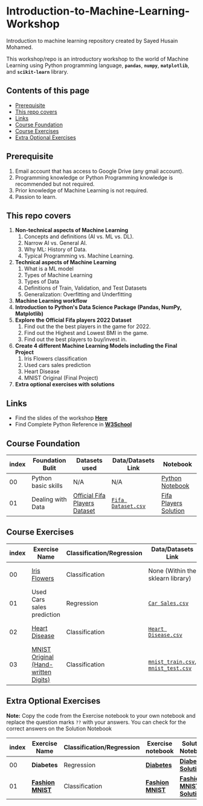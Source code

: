 # Introduction-to-Machine-Learning-Workshop
Introduction to machine learning repository created by Sayed Husain Mohamed.

This workshop/repo is an introductory workshop to the world of Machine Learning using Python programming language, **`pandas`**, **`numpy`**, **`matplotlib`**, and **`scikit-learn`** library.



## Contents of this page
- [Prerequisite](https://github.com/Sayed-Husain/Introduction-to-Machine-Learning-Workshop#prerequisite)
- [This repo covers](https://github.com/Sayed-Husain/Introduction-to-Machine-Learning-Workshop#This-repo-covers)
- [Links](https://github.com/Sayed-Husain/Introduction-to-Machine-Learning-Workshop#links)
- [Course Foundation](https://github.com/Sayed-Husain/Introduction-to-Machine-Learning-Workshop#course-foundation) 
- [Course Exercises](https://github.com/Sayed-Husain/Introduction-to-Machine-Learning-Workshop#course-exercises)
- [Extra Optional Exercises](https://github.com/Sayed-Husain/Introduction-to-Machine-Learning-Workshop#extra-optional-exercises)

## Prerequisite
1. Email account that has access to Google Drive (any gmail account).
2. Programming knowledge or Python Programming knowledge is recommended but not required.
3. Prior knowledge of Machine Learning is not required.
4. Passion to learn.

## This repo covers
1. **Non-technical aspects of Machine Learning**
    1. Concepts and definitions (AI vs. ML vs. DL).
    2. Narrow AI vs. General AI.
    3. Why ML: History of Data.
    4. Typical Programming vs. Machine Learning.
2. **Technical aspects of Machine Learning**
    1. What is a ML model
    2. Types of Machine Learning
    3. Types of Data
    4. Definitions of Train, Validation, and Test Datasets
    5. Generalization: Overfitting and Underfitting
3. **Machine Learning workflow**
4. **Introduction to Python's Data Science Package (Pandas, NumPy, Matplotlib)**
5. **Explore the Official Fifa players 2022 Dataset**
    1. Find out the the best players in the game for 2022.
    2. Find out the Highest and Lowest BMI in the game.
    3. Find out the best players to buy/invest in.
6. **Create 4 different Machine Learning Models including the Final Project**
    1. Iris Flowers classification
    2. Used cars sales prediction
    3. Heart Disease
    4. MNIST Original (Final Project)
7. **Extra optional exercises with solutions**

## Links
* Find the slides of the workshop [**Here**](https://docs.google.com/presentation/d/1Rjj0QWgnrM4s-ardPSVGvDqqiE4AqPmydJONeaepoGE/edit?usp=sharing)
* Find Complete Python Reference in [**W3School**](https://www.w3schools.com/python/default.asp)

## Course Foundation

| index | Foundation Bulit | Datasets used | Data/Datasets Link | Notebook |
| ----- |  ----- |  ----- |  ----- |  ----- |
| 00 | Python basic skills | N/A | N/A | [Python Notebook](https://github.com/Sayed-Husain/Introduction-to-Machine-Learning-Workshop/blob/main/Notebooks/Python.ipynb) |
| 01 | Dealing with Data | [Official Fifa Players Dataset](https://www.kaggle.com/datasets/stefanoleone992/fifa-22-complete-player-dataset?select=players_22.csv) | [`Fifa Dataset.csv`](https://raw.githubusercontent.com/Sayed-Husain/Introduction-to-Machine-Learning-Workshop/main/Data/Fifa%20Dataset.csv) | [Fifa Players Solution](https://github.com/Sayed-Husain/Introduction-to-Machine-Learning-Workshop/blob/main/Notebooks/Fifa%20Players.ipynb) |



## Course Exercises

| index | Exercise Name | Classification/Regression | Data/Datasets Link | Solution |
| ----- |  ----- |  ----- |  ----- |  ----- |
| 00 | [Iris Flowers](https://en.wikipedia.org/wiki/Iris_flower_data_set) | Classification | None (Within the sklearn library) | [Iris Flowers Solution](https://github.com/Sayed-Husain/Introduction-to-Machine-Learning-Workshop/blob/main/Notebooks/Iris%20Flowers.ipynb) |
| 01 | Used Cars sales prediction | Regression | [`Car Sales.csv`](https://raw.githubusercontent.com/Sayed-Husain/Introduction-to-Machine-Learning-Workshop/main/Data/Car%20Sales.csv) | [Car Sales Solution](https://github.com/Sayed-Husain/Introduction-to-Machine-Learning-Workshop/blob/main/Notebooks/Car%20Sales.ipynb) |
| 02 | [Heart Disease](https://archive.ics.uci.edu/ml/datasets/heart+Disease) | Classification | [`Heart Disease.csv`](https://raw.githubusercontent.com/Sayed-Husain/Introduction-to-Machine-Learning-Workshop/main/Data/Heart%20disease.csv) | [Heart Disease Solution](https://github.com/Sayed-Husain/Introduction-to-Machine-Learning-Workshop/blob/main/Notebooks/Heart%20Disease.ipynb) |
| 03 | [MNIST Original (Hand-written Digits)](https://en.wikipedia.org/wiki/MNIST_database) | Classification | [`mnist_train.csv`](https://raw.githubusercontent.com/Sayed-Husain/Introduction-to-Machine-Learning-Workshop/main/Data/mnist_train.csv`), [`mnist_test.csv`](https://raw.githubusercontent.com/Sayed-Husain/Introduction-to-Machine-Learning-Workshop/main/Data/mnist_test.csv)| [MNIST Solution](https://github.com/Sayed-Husain/Introduction-to-Machine-Learning-Workshop/blob/main/Notebooks/MNIST.ipynb) |

## Extra Optional Exercises

**Note:** Copy the code from the Exercise notebook to your own notebook and replace the question marks `??` with your answers. You can check for the correct answers on the Solution Notebook

| index | Exercise Name | Classification/Regression | Exercise notebook | Solution Notebook |
| ----- |  ----- |  ----- |  ----- | ----- |
| 00 | **Diabetes**| Regression| [**Diabetes**](https://github.com/Sayed-Husain/Introduction-to-Machine-Learning-Workshop/blob/main/Notebooks/Diabetes.ipynb) | [**Diabetes Solution**](https://github.com/Sayed-Husain/Introduction-to-Machine-Learning-Workshop/blob/main/Notebooks/Diabetes%20Solution.ipynb)|
| 01 | [**Fashion MNIST**](https://en.wikipedia.org/wiki/Fashion_MNIST)| Classification | [**Fashion MNIST**](https://github.com/Sayed-Husain/Introduction-to-Machine-Learning-Workshop/blob/main/Notebooks/Fashion%20MNIST.ipynb) | [**Fashion MNIST Solution**](https://github.com/Sayed-Husain/Introduction-to-Machine-Learning-Workshop/blob/main/Notebooks/Fashion%20MNIST%20Solution.ipynb)|
